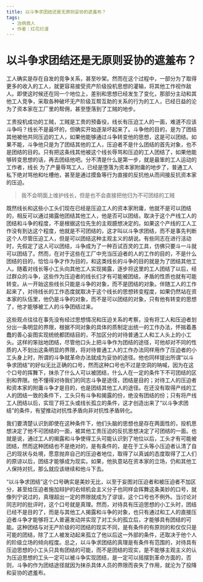 ```yaml
---
title: 以斗争求团结还是无原则妥协的遮羞布？
tags:
  - 治病救人
  - 作者：红花烂漫
---
```


# 以斗争求团结还是无原则妥协的遮羞布？

工人确实是存在自发的竞争关系，甚至吵架。然而在这个过程中，一部分为了取得更多的收入的工人，就更容易接受资产阶级投机思想的灌输，将其他工作视作敌人。即使这时候还在同一个地位上，差别和思想已经发生了变化，那部分主动和其他工人竞争，采取各种破坏无产阶级互帮互助的关系的行为的工人，已经日益的沦为了资本家在工厂里的帮佣，甚至堕落到了工贼的地步。

工贵投机成功的工贼，工贼是工贵的预备役，线长有压迫工人的一面，难道不应该斗争吗？线长不是最坏的，但确实开始逐渐坏起来了。斗争他的目的，是为了团结其他被他共同压迫的工人，如果他能够通过斗争转变他的思想，这是可以团结。如果不能，斗争他只是为了团结其他的工人，压迫者不是什么团结的首先对象，也不是团结的目的。只有把这条线其他被这个线长辱骂和压迫的工人团结了，如果他能够转变思想的话，再去团结他吧。分不清是什么是第一步，就是最笨的工人运动的工作者，线长 为了产量辱骂工人，已经是堕落为资本家附庸的地步了，普通工人私下绝对骂他和吐槽他，甚至是通过摸鱼等行为直接的反抗他从而间接反抗资本家的压迫。

>我不会明面上维护线长，但是也不会直接把他归为不可团结的工贼

既然线长和这些小工头们现在已经是压迫工人的资本家附庸，他就不是可以团结的，相反可以通过揭露他团结其他工人，他是否可以团结，取决于这个产线工人的团结和斗争的程度，不是根据这位先生的主观臆想决定的。如果这个产线的工人工作没有到达这个程度，他就是不可团结的，这才叫以斗争求团结，而不是事先判断这个人尽管压迫工人，但是可以团结这种主观主义的胡说。有些同志在进行活动时，先假定了这人可以团结，斗争成为了一种百试百灵的工具，仿佛只要斗一斗就可以团结了。然而，在对于这些在工厂中充当压迫者的人的工作的目的，不是什么团结的目的，恰恰斗争才作为目的，和这类线长的斗争的目的就是为了团结其他工人。随着对线长等小工头向其他工人实现揭露，逐步将这里的工人团结了以后，经过群众的斗争，这些作为压迫者的线长们才有可能被团结，矛盾的性质也就有可能转变。从一开始这些线长只能是斗争的对象，而不是团结的对象。伴随工人的工作起来了，对待线长的工作态度就取决于这个线长的思想转变程度，如果仍然站在资本家的队伍里，他仍是斗争的对象，而不是可以团结的对象，只有他有转变的思想了，他才能够被工人的斗争团结过来。

这些观点往往在事先没有经过思想情况和压迫关系的考察，没有将工人和压迫者划分出一条明显的界限，根据不同对象的具体的质制定出统一的工作办法，怀揣着愚蠢的善心妄图实现统统都团结目的，不加区分的对待普通工人和工人头上的小工头。这样的笨拙地团结，尽管他口头上把斗争作为团结的途径，可他却对不同的性质的人不划出这条明显的界限，将对待普通工人的工作办法同样用作了压迫者的小工头身上时，所谓的斗争就革命办法就成为妥协的途径。他也同样提出所谓“以斗争求团结”的好似无比正确的口号，然而这种口号也不过是空洞的呐喊，因为在这个口号的挥舞下，抹杀了什么人可以被团结，什么人在一定的条件下不可团结的区别和界限。他不懂得对待我们的同志斗争是途径，团结是目的；对待工人的压迫者和资本家的附庸斗争才是目的，也是团结其他工人的途径。在还没有取得产线的工人的团结一致的条件下，工头只有斗争和揭露的份，绝没有团结的份；只有将产线工人团结以后，实现了将工头或线长孤立的条件，这才创造出来了“以斗争求团结”的条件，有望推动对抗性矛盾向非对抗性矛盾转化。

我们要清楚认识到即使在这种条件下，他们头脑的思想也是存在两面性的，投机思想决定了他不可团结的一面，被其他工贵压迫的反抗思想决定了可团结的一面。也就是说，通过工人的揭露和斗争使得工头可能认识到了地位以后，工头才有可能被团结，然而这种团结也不是绝对的，是有条件的，是在于工头等小压迫者认清了自己的现状与处境，愿意抛弃自己的压迫者地位，取得了以真诚的态度取得了工人们的原谅以后，团结才能够成为现实。如果，他执意站在资本家的立场，仍和其他工人保持对抗，那么就应该继续和他斗下去。

“以斗争求团结”这个口号确实是美妙无比，以至于妄图对压迫者和被压迫者不加区分，甚至给压迫者施加辩护的右倾机会主义分子也同样会挥舞这条美妙的口号，就像列宁说过的，真理超出一定的界限就成为了谬误，这个口号也不例外。当讨论对同志时的批评时，这个口号就是真理。然而，对待具有压迫思想的小工头时，团结已经不是目的了，而是与其他工人揭露和斗争的对象，也只有通过和工人的直接压迫者斗争才能够将工人普遍发动并实现了对工头的孤立后，才能够具有团结的可能。这种团结与对无产阶级的可团结的现实不同，是有条件的有原则的和仅仅只是可能的团结，除了工人被发动起来孤立了他以后这一外部的条件，还取决于他个人的阶级立场的倾向程度。总之，以斗争求团结的真理是有条件有范围的，对待具有压迫思想的小工头只具有团结的可能，而不是团结的现实，是不能够主观主义的认为压迫思想的工头一定可以被斗争实现团结，是一定可以摇摆到革命方面的，否则，斗争的作为团结途径就因为抹杀具体人员的界限而丧失了作用，就沦为了投降和妥协的遮羞布。